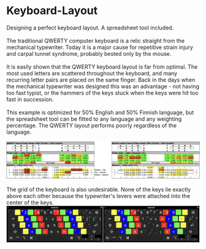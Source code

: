 # Keyboard-Layout
Designing a perfect keyboard layout. A spreadsheet tool included. <br>
<br>
The traditional QWERTY computer keyboard is a relic straight from the mechanical typewriter. Today it is a major cause for repetitive strain injury and carpal tunnel syndrome, probably bested only by the mouse. <br>
<br>
It is easily shown that the QWERTY keyboard layout is far from optimal. The most used letters are scattered throughout the keyboard, and many recurring letter pairs are placed on the same finger. Back in the days when the mechanical typewriter was designed this was an advantage - not having too fast typist, or the hammers of the keys stuck when the keys were hit too fast in succession. <br>
<br>
This example is optimized for 50% English and 50% Finnish language, but the spreadsheet tool can be fitted to any language and any weighting percentage. The QWERTY layout performs poorly regardless of the language. <br>
<br>
![Example](Finger_stress_example.png) <br>
<br>
The grid of the keyboard is also undesirable. None of the keys lie exactly above each other because the typewriter's levers were attached into the center of the keys.
![Example](Finger_positioning.png) <br>


